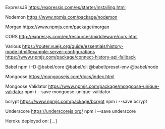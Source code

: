 ExpressJS
https://expressjs.com/es/starter/installing.html

Nodemon
https://www.npmjs.com/package/nodemon

Morgan
https://www.npmjs.com/package/morgan

CORS
http://expressjs.com/en/resources/middleware/cors.html

Various
https://router.vuejs.org/guide/essentials/history-mode.html#example-server-configurations
https://www.npmjs.com/package/connect-history-api-fallback

Babel
npm i -D @babel/core @babel/cli @babel/preset-env @babel/node

Mongoose
https://mongoosejs.com/docs/index.html

Mongoose Validator
https://www.npmjs.com/package/mongoose-unique-validator
npm i --save mongoose-unique-validator

bcrypt
https://www.npmjs.com/package/bcrypt
npm i --save bcrypt

Underscore
https://underscorejs.org/
npm i --save underscore

Heroku deployed on:
[...]